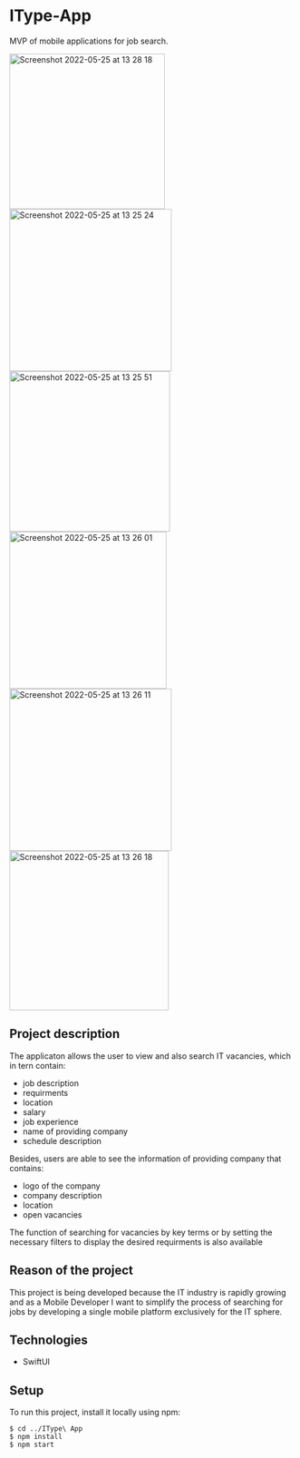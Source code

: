 # IType-App

MVP of mobile applications for job search.

<img width="274" alt="Screenshot 2022-05-25 at 13 28 18" src="https://user-images.githubusercontent.com/57398072/170241985-18cb7cb5-b6dd-4d9d-b01a-d968f51b4900.png">
<img width="286" alt="Screenshot 2022-05-25 at 13 25 24" src="https://user-images.githubusercontent.com/57398072/170241621-d4ceace0-2d75-4050-b083-110629ec3eb8.png">
<img width="283" alt="Screenshot 2022-05-25 at 13 25 51" src="https://user-images.githubusercontent.com/57398072/170241617-a81c56d0-6ea5-47c6-9045-86c72e644b80.png">
<img width="277" alt="Screenshot 2022-05-25 at 13 26 01" src="https://user-images.githubusercontent.com/57398072/170241608-e4de2882-d18a-466b-b5a6-cf177e2bf40a.png">
<img width="286" alt="Screenshot 2022-05-25 at 13 26 11" src="https://user-images.githubusercontent.com/57398072/170241603-dab6e124-a19b-44a6-b136-909f0bd32b9c.png">
<img width="281" alt="Screenshot 2022-05-25 at 13 26 18" src="https://user-images.githubusercontent.com/57398072/170241596-031cabfe-97f8-469f-bd17-37b66093bf4e.png">

## Project description

The applicaton allows the user to view and also search IT vacancies, which in tern contain:

- job description
- requirments 
- location 
- salary
- job experience
- name of providing company
- schedule description

Besides, users are able to see the information of providing company that contains:

- logo of the company
- company description
- location
- open vacancies

The function of searching for vacancies by key terms or by setting the necessary filters to display the desired requirments is also available

## Reason of the project

This project is being developed because the IT industry is rapidly growing and as a Mobile Developer I want to simplify the process of searching for jobs by developing a single mobile platform exclusively for the IT sphere.

## Technologies

- SwiftUI

## Setup

To run this project, install it locally using npm:

```
$ cd ../IType\ App
$ npm install
$ npm start
```


